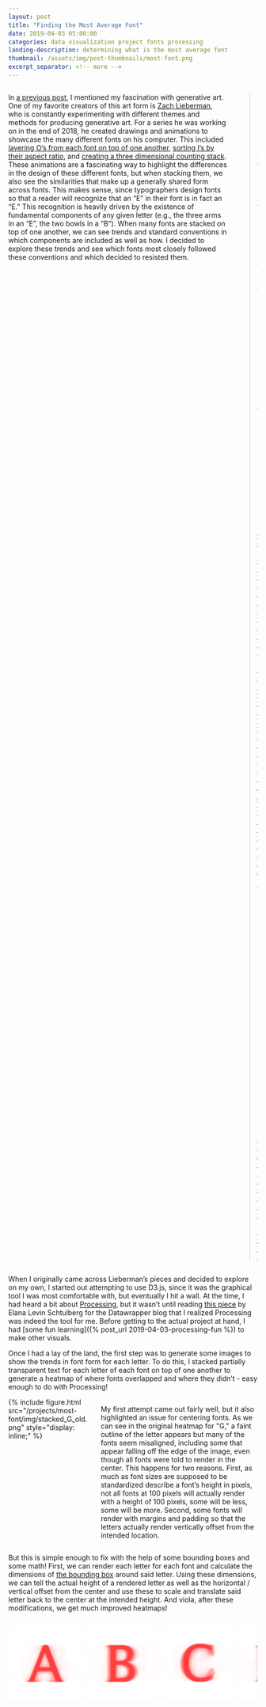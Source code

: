 ```yaml
---
layout: post
title: "Finding the Most Average Font"
date: 2019-04-03 05:00:00
categories: data visualization project fonts processing
landing-description: determining what is the most average font
thumbnail: /assets/img/post-thumbnails/most-font.png
excerpt_separator: <!-- more -->
---
```


<div class='columns two'>
    <div class='column'>
        <p>In <a href="{% post_url 2018-04-23-generative-art %}">a previous post</a>, I mentioned my fascination with generative art. One of my favorite creators of this art form is <a href="https://twitter.com/zachlieberman">Zach Lieberman</a>, who is constantly experimenting with different themes and methods for producing generative art. For a series he was working on in the end of 2018, he created drawings and animations to showcase the many different fonts on his computer. This included <a href="https://twitter.com/zachlieberman/status/1076926111832047616">layering O’s from each font on top of one another</a>, <a href="https://twitter.com/zachlieberman/status/1077173573859577858">sorting I’s by their aspect ratio</a>, and <a href="https://twitter.com/zachlieberman/status/1078004393415491584">creating a three dimensional counting stack</a>. These animations are a fascinating way to highlight the differences in the design of these different fonts, but when stacking them, we also see the similarities that make up a generally shared form across fonts. This makes sense, since typographers design fonts so that a reader will recognize that an “E” in their font is in fact an “E.” This recognition is heavily driven by the existence of fundamental components of any given letter (e.g., the three arms in an “E”, the two bowls in a “B”). When many fonts are stacked on top of one another, we can see trends and standard conventions in which components are included as well as how. I decided to explore these trends and see which fonts most closely followed these conventions and which decided to resisted them.</p>
    </div>
    <div class='column'>
        <blockquote class="twitter-tweet" data-lang="en"><p lang="en" dir="ltr">Love written with every font on my hard drive — happy holidays ! <a href="https://twitter.com/hashtag/openframeworks?src=hash&amp;ref_src=twsrc%5Etfw">#openframeworks</a> <a href="https://t.co/ZWwjivAuJa">pic.twitter.com/ZWwjivAuJa</a></p>&mdash; zach lieberman (@zachlieberman) <a href="https://twitter.com/zachlieberman/status/1077653990760951813?ref_src=twsrc%5Etfw">December 25, 2018</a></blockquote>
        <script async src="https://platform.twitter.com/widgets.js" charset="utf-8"></script>
    </div>
</div>

When I originally came across Lieberman’s pieces and decided to explore on my own, I started out attempting to use D3.js, since it was the graphical tool I was most comfortable with, but eventually I hit a wall. At the time, I had heard a bit about [Processing](https://processing.org/), but it wasn’t until reading [this piece](https://blog.datawrapper.de/weeklychart-scatterplot-painting/) by Elana Levin Schtulberg for the Datawrapper blog that I realized Processing was indeed the tool for me. Before getting to the actual project at hand, I had [some fun learning]({% post_url 2019-04-03-processing-fun %}) to make other visuals.

Once I had a lay of the land, the first step was to generate some images to show the trends in font form for each letter. To do this, I stacked partially transparent text for each letter of each font on top of one another to generate a heatmap of where fonts overlapped and where they didn’t - easy enough to do with Processing!

<div class='columns two'>
    <div class='column' style="width: calc(35% - 15px)">
        {% include figure.html src="/projects/most-font/img/stacked_G_old.png" style="display: inline;" %}
    </div>
    <div class='column' style="width: calc(65% - 15px)">
        <p>My first attempt came out fairly well, but it also highlighted an issue for centering fonts. As we can see in the original heatmap for  "G," a faint outline of the letter appears but many of the fonts seem misaligned, including some that appear falling off the edge of the image, even though all fonts were told to render in the center. This happens for two reasons. First, as much as font sizes are supposed to be standardized describe a font’s height in pixels, not all fonts at 100 pixels will actually render with a height of 100 pixels, some will be less, some will be more. Second, some fonts will render with margins and padding so that the letters actually render vertically offset from the intended location.</p>
    </div>
</div>

But this is simple enough to fix with the help of some bounding boxes and some math! First, we can render each letter for each font and calculate the dimensions of [the bounding box](https://computersciencewiki.org/index.php/Bounding_boxes) around said letter. Using these dimensions, we can tell the actual height of a rendered letter as well as the horizontal / vertical offset from the center and use these to scale and translate said letter back to the center at the intended height. And viola, after these modifications, we get much improved heatmaps!

<div id='stacked-img-container'>
    <ul id='stacked-img-list'>
        <li><img src="/projects/most-font/img/stacked_A.png" /></li>
        <li><img src="/projects/most-font/img/stacked_B.png" /></li>
        <li><img src="/projects/most-font/img/stacked_C.png" /></li>
        <li><img src="/projects/most-font/img/stacked_D.png" /></li>
        <li><img src="/projects/most-font/img/stacked_E.png" /></li>
        <li><img src="/projects/most-font/img/stacked_F.png" /></li>
        <li><img src="/projects/most-font/img/stacked_G.png" /></li>
        <li><img src="/projects/most-font/img/stacked_H.png" /></li>
        <li><img src="/projects/most-font/img/stacked_I.png" /></li>
        <li><img src="/projects/most-font/img/stacked_J.png" /></li>
        <li><img src="/projects/most-font/img/stacked_K.png" /></li>
        <li><img src="/projects/most-font/img/stacked_L.png" /></li>
        <li><img src="/projects/most-font/img/stacked_M.png" /></li>
        <li><img src="/projects/most-font/img/stacked_N.png" /></li>
        <li><img src="/projects/most-font/img/stacked_O.png" /></li>
        <li><img src="/projects/most-font/img/stacked_P.png" /></li>
        <li><img src="/projects/most-font/img/stacked_Q.png" /></li>
        <li><img src="/projects/most-font/img/stacked_R.png" /></li>
        <li><img src="/projects/most-font/img/stacked_S.png" /></li>
        <li><img src="/projects/most-font/img/stacked_T.png" /></li>
        <li><img src="/projects/most-font/img/stacked_U.png" /></li>
        <li><img src="/projects/most-font/img/stacked_V.png" /></li>
        <li><img src="/projects/most-font/img/stacked_W.png" /></li>
        <li><img src="/projects/most-font/img/stacked_X.png" /></li>
        <li><img src="/projects/most-font/img/stacked_Y.png" /></li>
        <li><img src="/projects/most-font/img/stacked_Z.png" /></li>
    </ul>
</div>

<style>
    #stacked-img-container {
        width: 100%;
        overflow-x: scroll;
    }

    #stacked-img-list {
        width: 4002px;
        padding: 0;
    }

    #stacked-img-list li {
        list-style: none;
        display: inline;
    }

    #stacked-img-list li img {
        width: 150px;
        display: inline;
    }
</style>